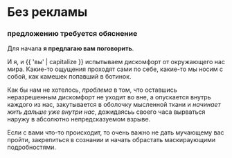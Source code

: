 # Без рекламы

### предложению требуется обяснение

Для начала **я предлагаю вам поговорить**.

И я, и {{ 'вы' | capitalize }} испытываем дискомфорт от окружающего нас мира. Какие-то ощущения проходят сами по себе, какие-то мы носим с собой, как камешек попавший в ботинок.

Как бы нам не хотелось, *проблема* в том, что оставшись неразрешенным дискомфорт не уходит во вне, а опускается внутрь каждого из нас, закутывается в оболочку мысленной ткани и _начинает жить дальше уже внутри нас_, дожидаясьь своего часа вырваться наружу в абсолютно непредсказуемом взрыве.

Если с вами что-то происходит, то очень важно не дать мучающему вас пройти, закрепиться в сознании и начать обрастать маскираующими подробностями.
